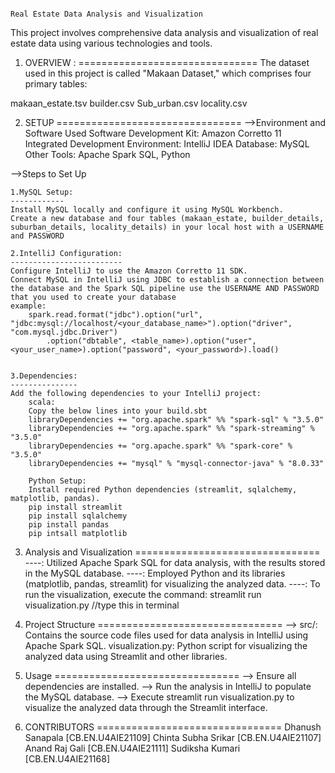                                                                              Real Estate Data Analysis and Visualization


This project involves comprehensive data analysis and visualization of real estate data using various technologies and tools.

1. OVERVIEW :
===============================
The dataset used in this project is called "Makaan Dataset," which comprises four primary tables:

makaan_estate.tsv
builder.csv
Sub_urban.csv
locality.csv

2. SETUP
================================
-->Environment and Software Used
	Software Development Kit: Amazon Corretto 11
	Integrated Development Environment: IntelliJ IDEA
	Database: MySQL
	Other Tools: Apache Spark SQL, Python

-->Steps to Set Up

	1.MySQL Setup:
	------------
	Install MySQL locally and configure it using MySQL Workbench.
	Create a new database and four tables (makaan_estate, builder_details, suburban_details, locality_details) in your local host with a USERNAME and PASSWORD

	2.IntelliJ Configuration:
	-------------------------
	Configure IntelliJ to use the Amazon Corretto 11 SDK.
	Connect MySQL in IntelliJ using JDBC to establish a connection between the database and the Spark SQL pipeline use the USERNAME AND PASSWORD that you used to create your database
	example:
		spark.read.format("jdbc").option("url", "jdbc:mysql://localhost/<your_database_name>").option("driver", "com.mysql.jdbc.Driver")
      		.option("dbtable", <table_name>).option("user", <your_user_name>).option("password", <your_password>).load()
		

	3.Dependencies:
	---------------
	Add the following dependencies to your IntelliJ project:
		scala:
		Copy the below lines into your build.sbt 
		libraryDependencies += "org.apache.spark" %% "spark-sql" % "3.5.0"
		libraryDependencies += "org.apache.spark" %% "spark-streaming" % "3.5.0"
		libraryDependencies += "org.apache.spark" %% "spark-core" % "3.5.0"
		libraryDependencies += "mysql" % "mysql-connector-java" % "8.0.33"

		Python Setup:
		Install required Python dependencies (streamlit, sqlalchemy, matplotlib, pandas).
		pip install streamlit
		pip install sqlalchemy
		pip install pandas
		pip intsall matplotlib

3. Analysis and Visualization
================================
----: Utilized Apache Spark SQL for data analysis, with the results stored in the MySQL database.
----: Employed Python and its libraries (matplotlib, pandas, streamlit) for visualizing the analyzed data.
----: To run the visualization, execute the command:
	streamlit run visualization.py    //type this in terminal

4. Project Structure
================================
-->	src/: Contains the source code files used for data analysis in IntelliJ using Apache Spark SQL.
	visualization.py: Python script for visualizing the analyzed data using Streamlit and other libraries.
5. Usage
================================
--> Ensure all dependencies are installed.
--> Run the analysis in IntelliJ to populate the MySQL database.
--> Execute streamlit run visualization.py to visualize the analyzed data through the Streamlit interface.

5. CONTRIBUTORS
================================
Dhanush Sanapala       [CB.EN.U4AIE21109]
Chinta Subha Srikar    [CB.EN.U4AIE21107]
Anand Raj Gali         [CB.EN.U4AIE21111]
Sudiksha Kumari        [CB.EN.U4AIE21168]




